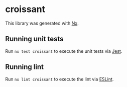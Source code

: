# croissant

This library was generated with [Nx](https://nx.dev).

## Running unit tests

Run `nx test croissant` to execute the unit tests via [Jest](https://jestjs.io).

## Running lint

Run `nx lint croissant` to execute the lint via [ESLint](https://eslint.org/).
